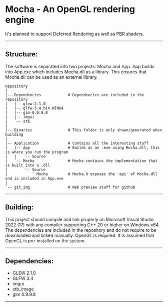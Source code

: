 # Mocha - An OpenGL rendering engine
It's planned to support Deferred Rendering as well as PBR shaders.

 ---

 ## Structure: 

The software is separated into two projects: Mocha and App. App builds into App.exe which includes Mocha.dll as a library. This ensures that Mocha.dll can be used as an external library. 

```
Repository
|
|-- Dependencies            # Dependencies are included in the repository
|   |-- glew-2.1.0
|   |-- glfw-3.4.bin.WIN64
|   |-- glm-0.9.9.8
|   |-- imgui
|   `-- stb
|
|-- Binaries                # This folder is only shown/generated when building
|
|-- Application             # Contains all the interesting stuff
|   |-- App                 # Builds as an .exe using Mocha.dll, this is where you run the program
|   |   `-- Source
|   `-- Mocha               # Mocha contains the implementation that is built into a .dll
|       `-- Source
|           ` Mocha         # Mocha.h exposes the 'api' of Mocha.dll and is included in App.exe
|
`-- git_img                 # Web preview stuff for github
```
 ---

## Building:

This project should compile and link properly on Microsoft Visual Studio 2022 (17) with any compiler supporting C++ 20 or higher on Windows x64.
The dependencies are included in the repository and do not require to be downloaded and linked manually.
OpenGL is required. It is assumed that OpenGL is pre-installed on the system.

 ---

 ## Dependencies:
 - GLEW 2.1.0
 - GLFW 3.4
 - imgui
 - stb_image
 - glm 0.9.9.8

---
